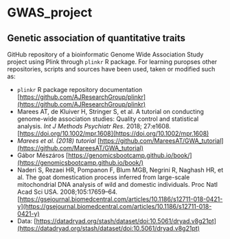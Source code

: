 # GWAS_project
## Genetic association of quantitative traits

GitHub repository of a bioinformatic Genome Wide Association Study project using
Plink through `plinkr` R package. For learning puropses other repositories,
scripts and sources have been used, taken or modified such as:

* `plinkr` R package repository documentation [https://github.com/AJResearchGroup/plinkr](https://github.com/AJResearchGroup/plinkr)
* Marees AT, de Kluiver H, Stringer S, et al. A tutorial on conducting genome-wide association studies: Quality control and statistical analysis. *Int J Methods Psychiatr Res*. 2018; 27:e1608. [https://doi.org/10.1002/mpr.1608](https://doi.org/10.1002/mpr.1608)
* *Marees et al. (2018) tutorial* [https://github.com/MareesAT/GWA_tutorial](https://github.com/MareesAT/GWA_tutorial)
* Gábor Mészáros [https://genomicsbootcamp.github.io/book/](https://genomicsbootcamp.github.io/book/)
* Naderi S, Rezaei HR, Pompanon F, Blum MGB, Negrini R, Naghash HR, et al. The goat domestication process inferred from large-scale mitochondrial DNA analysis of wild and domestic individuals. Proc Natl Acad Sci USA. 2008;105:17659–64. [https://gsejournal.biomedcentral.com/articles/10.1186/s12711-018-0421-y](https://gsejournal.biomedcentral.com/articles/10.1186/s12711-018-0421-y)
* Data: [https://datadryad.org/stash/dataset/doi:10.5061/dryad.v8g21pt](https://datadryad.org/stash/dataset/doi:10.5061/dryad.v8g21pt)
